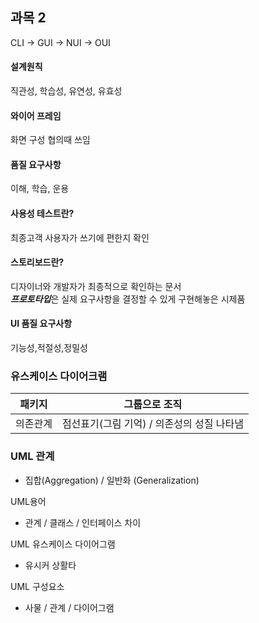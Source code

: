 ## 과목 2

CLI -> GUI -> NUI -> OUI

#### 설계원칙
직관성, 학습성, 유연성, 유효성

#### 와이어 프레임
화면 구성 협의때 쓰임

#### 품질 요구사항
이해, 학습, 운용

#### 사용성 테스트란?
최종고객 사용자가 쓰기에 편한지 확인

#### 스토리보드란?
디자이너와 개발자가 최종적으로 확인하는 문서\
***프로토타입***은 실제 요구사항을 결정할 수 있게 구현해놓은 시제품

#### UI 품질 요구사항
기능성,적절성,정밀성

### 유스케이스 다이어크램

| 패키지  | 그룹으로 조직                   |
|------|---------------------------|
| 의존관계 | 점선표기(그림 기억) / 의존성의 성질 나타냄 |


### UML 관계
- 집합(Aggregation) / 일반화 (Generalization)

UML용어

- 관계 / 클래스 / 인터페이스 차이

UML 유스케이스 다이어그램
- 유시커 상활타

UML 구성요소
- 사물 / 관계 / 다이어그램